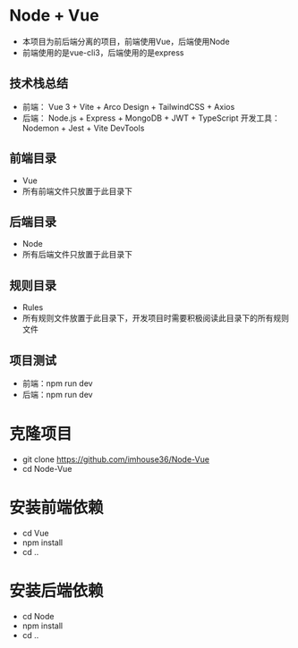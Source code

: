 # Node + Vue
- 本项目为前后端分离的项目，前端使用Vue，后端使用Node
- 前端使用的是vue-cli3，后端使用的是express

## 技术栈总结
- 前端： Vue 3 + Vite + Arco Design + TailwindCSS + Axios 
- 后端： Node.js + Express + MongoDB + JWT + TypeScript 开发工具： Nodemon + Jest + Vite DevTools

## 前端目录
- Vue
- 所有前端文件只放置于此目录下

## 后端目录
- Node
- 所有后端文件只放置于此目录下

## 规则目录
- Rules
- 所有规则文件放置于此目录下，开发项目时需要积极阅读此目录下的所有规则文件

## 项目测试
- 前端：npm run dev
- 后端：npm run dev

# 克隆项目
- git clone https://github.com/imhouse36/Node-Vue
- cd Node-Vue

# 安装前端依赖
- cd Vue
- npm install
- cd ..

# 安装后端依赖
- cd Node
- npm install
- cd ..